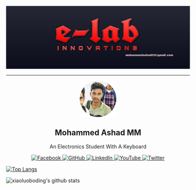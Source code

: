 <img src="https://github.com/e-labInnovations/e-labInnovations/blob/master/banner.png" alt="e-lab innovations Banner">

<hr />

<p align="center">
 <img width="100px" src="https://github.com/e-labInnovations/e-labInnovations/blob/master/profile_circle.png" align="center" alt="GitHub Readme Stats" />
 <h2 align="center">Mohammed Ashad MM</h2>
 <p align="center">An Electronics Student With A Keyboard</p>
</p>
  <p align="center">
    <a href="https://www.facebook.com/elabin">
      <img alt="Facebook" title="Facebook" height="32" width="32" src="https://raw.githubusercontent.com/peterthehan/peterthehan/master/assets/facebook.svg">
    </a>
    <a href="https://github.com/e-labInnovations/">
      <img alt="GitHub" title="GitHub" height="32" width="32" src="https://raw.githubusercontent.com/peterthehan/peterthehan/master/assets/github.svg">
    </a>
    <a href="https://www.linkedin.com/in/mohammed-ashad-525134176">
      <img alt="LinkedIn" title="LinkedIn" height="32" width="32" src="https://raw.githubusercontent.com/peterthehan/peterthehan/master/assets/linkedin.svg">
    </a>
    <a href="https://www.youtube.com/c/elabinnovations/">
      <img alt="YouTube" title="YouTube" height="32" width="32" src="https://raw.githubusercontent.com/peterthehan/peterthehan/master/assets/youtube.svg">
    </a>
    <a href="">
      <img alt="Twitter" title="Twitter" height="32" width="32" src="https://raw.githubusercontent.com/peterthehan/peterthehan/master/assets/twitter.svg">
    </a>
  </p>

  <p align="center">
  </p>
  <p align="center">
  </p>
</p>


[![Top Langs](https://github-readme-stats.vercel.app/api/top-langs/?username=e-labinnovations&layout=compact)](https://github.com/anuraghazra/github-readme-stats)

![xiaoluoboding's github stats](https://github-readme-stats.vercel.app/api?username=e-labinnovations&show_icons=true&theme=dracula)
